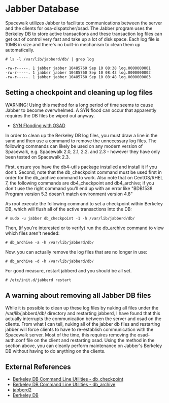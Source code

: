 # Jabber Database



Spacewalk utilizes Jabber to facilitate communications between the server and the clients for osa-dispatcher/osad. The Jabber program uses the Berkeley DB to store active transactions and these transaction log files can get out of control very fast and take up a lot of disk space. Each log file is 10MB in size and there's no built-in mechanism to clean them up automatically. 


    # ls -l /var/lib/jabberd/db/ | grep log
    
    -rw-r-----. 1 jabber jabber 10485760 Sep 10 08:38 log.0000000001
    -rw-r-----. 1 jabber jabber 10485760 Sep 10 08:43 log.0000000002
    -rw-r-----. 1 jabber jabber 10485760 Sep 10 08:48 log.0000000003
## Setting a checkpoint and cleaning up log files



WARNING! Using this method for a long period of time seems to cause Jabber to become overwhelmed. A SYN flood can occur that apparently requires the DB files be wiped out anyway. 

 * [SYN Flooding with OSAD](https://www.redhat.com/archives/spacewalk-list/2014-April/msg00030.html)

In order to clean up the Berkeley DB log files, you must draw a line in the sand and then use a command to remove the unnecessary log files. The following commands can likely be used on any modern version of Spacewalk, e.g. Spacewalk 2.0, 2.1, 2.2. and 2.3 - however they have only been tested on Spacewalk 2.3. 

First, ensure you have the db4-utils package installed and install it if you don't. Second, note that the db_checkpoint command must be used first in order for the db_archive command to work. Also note that on CentOS/RHEL 7, the following commands are db4_checkpoint and db4_archive; if you don't use the right command you'll end up with an error like "BDB1538 Program version 5.3 doesn't match environment version 4.8"

As root execute the following command to set a checkpoint within Berkeley DB, which will flush all of the active transactions into the DB:


    # sudo -u jabber db_checkpoint -1 -h /var/lib/jabberd/db/

Then, (if you're interested or to verify) run the db_archive command to view which files aren't needed:


    # db_archive -a -h /var/lib/jabberd/db/

Now, you can actually remove the log files that are no longer in use:


    # db_archive -d -h /var/lib/jabberd/db/

For good measure, restart jabberd and you should be all set. 


    # /etc/init.d/jabberd restart
## A warning about removing all Jabber DB files



While it is possible to clean up these log files by nuking all files under the /var/lib/jabberd/db/ directory and restarting jabberd, I have found that this actually interrupts the communication between the server and osad on the clients. From what I can tell, nuking all of the jabber db files and restarting jabber will force clients to have to re-establish communication with the Spacewalk server. Most of the time, this requires removing the osad-auth.conf file on the client and restarting osad. Using the method in the section above, you can cleanly perform maintenance on Jabber's Berkeley DB without having to do anything on the clients. 
## External References



 * [Berkeley DB Command Line Utilities - db_checkpoint](http://docs.oracle.com/cd/E17275_01/html/api_reference/C/db_checkpoint.html)
 * [Berkeley DB Command Line Utilities - db_archive](https://docs.oracle.com/cd/E17275_01/html/api_reference/C/db_archive.html)
 * [jabberd2](http://jabberd2.org/)
 * [Berkeley DB](https://en.wikipedia.org/wiki/Berkeley_DB)